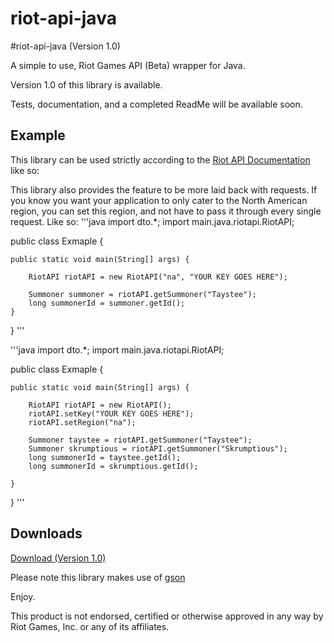 riot-api-java
=============

#riot-api-java (Version 1.0)

A simple to use, Riot Games API (Beta) wrapper for Java.

Version 1.0 of this library is available.

Tests, documentation, and a completed ReadMe will be available soon.
## Example

This library can be used strictly according to the [Riot API Documentation](https://developer.riotgames.com/api/methods) like so:


This library also provides the feature to be more laid back with requests. If you know you want your application to only cater to the North American region, you can set this region, and not have to pass it through every single request. Like so:
'''java
import dto.*;
import main.java.riotapi.RiotAPI;


public class Exmaple {

	public static void main(String[] args) {
		
		RiotAPI riotAPI = new RiotAPI("na", "YOUR KEY GOES HERE");
		
		Summoner summoner = riotAPI.getSummoner("Taystee");
		long summonerId = summoner.getId();
	}

}
'''

'''java
import dto.*;
import main.java.riotapi.RiotAPI;


public class Exmaple {

	public static void main(String[] args) {
		
		RiotAPI riotAPI = new RiotAPI();
		riotAPI.setKey("YOUR KEY GOES HERE");
		riotAPI.setRegion("na");
		
		Summoner taystee = riotAPI.getSummoner("Taystee");
		Summoner skrumptious = riotAPI.getSummoner("Skrumptious");
		long summonerId = taystee.getId();
		long summonerId = skrumptious.getId();
		
	}

}
'''

## Downloads
[Download (Version 1.0)](https://www.dropbox.com/s/te7kxqqrhzsp60e/riot-api-java.jar)

Please note this library makes use of [gson](http://code.google.com/p/google-gson/)

Enjoy.

This product is not endorsed, certified or otherwise approved in any way by Riot Games, Inc. or any of its affiliates.
